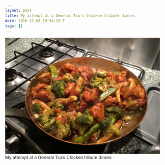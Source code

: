 ```yaml
---
layout: post
title: My attempt at a General Tso’s Chicken tribute dinner.
date: 2016-12-03 19:34:13 Z
tags: []
---
```

![](/media/2016/12/153997916039.jpg)
My attempt at a General Tso’s Chicken tribute dinner.

